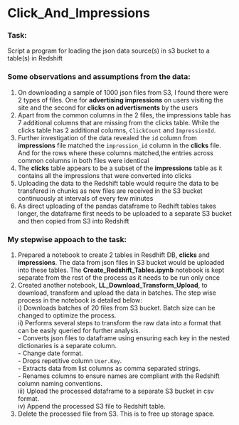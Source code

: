 # Click_And_Impressions

### Task:    
Script a program for loading the json data source(s) in s3 bucket to a table(s) in Redshift  

  
### Some observations and assumptions from the data:    
  
1. On downloading a sample of 1000 json files from S3, I found there were 2 types of files. One for **advertising impressions** on users visiting the site and the second for **clicks on advertisments** by the users
2. Apart from the common columns in the 2 files, the impressions table has 7 additional columns that are missing from the clicks table. While the clicks table has 2 additional columns, `ClickCount` and `ImpressionId`.
3. Further investigation of the data revealed the `id` column from **impressions** file matched the `impression_id` column in the **clicks** file. And for the rows where these columns matched,the entries across common columns in both files were identical
4. The **clicks** table appears to be a subset of the **impressions** table as it contains all the impressions that were converted into clicks
5. Uploading the data to the Redshift table would require the data to be transfered in chunks as new files are received in the S3 bucket continuously at intervals of every few minutes
6. As direct uploading of the pandas dataframe to Redhift tables takes longer, the dataframe first needs to be uploaded to a separate S3 bucket and then copied from S3 into Redshift

  
### My stepwise appoach  to the task:

1. Prepared a notebook to create 2 tables in Resdhift DB, **clicks** and **impressions**. The data from json files in S3 bucket would be uploaded into these tables. The **Create_Redshift_Tables.ipynb** notebook is kept separate from the rest of the process as it needs to be run only once   
2. Created another notebook, **LL_Download_Transform_Upload**, to download, transform and upload the data in batches. The step wise process in the notebook is detailed below:         
     i)  Downloads batches of 20 files from S3 bucket. Batch size can be changed to optimize the process.        
     ii) Performs several steps to transform the raw data into a format that can be easily queried for further analysis.     
           - Converts json files to dataframe using ensuring each key in the nested dictionaries is a separate column.           
           - Change date format.    
           - Drops repetitive column `User.Key`.     
           - Extracts data from list columns as comma separated strings.    
           - Renames columns to ensure names are compliant with the Redshift column naming conventions.      
    iii) Upload the processed dataframe to a separate S3 bucket in csv format.      
    iv)  Append the processed S3 file to Redshift table.   
3. Delete the processed file from S3. This is to free up storage space.
